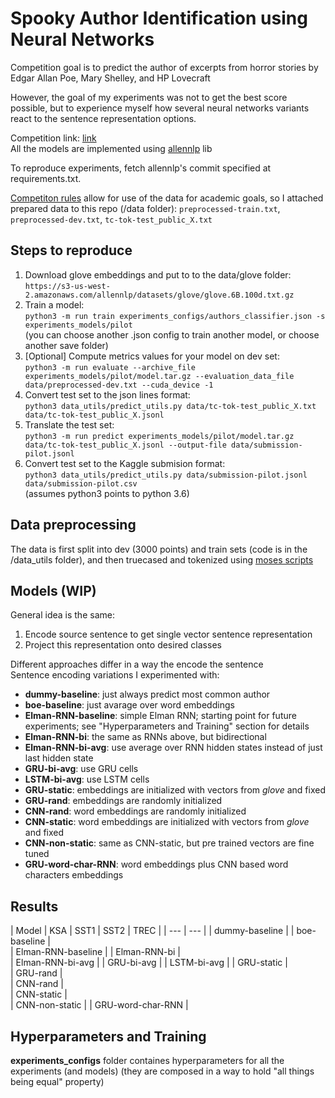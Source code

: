 # Spooky Author Identification using Neural Networks


Competition goal is to predict the author of excerpts from horror stories by Edgar Allan Poe, Mary Shelley, and HP Lovecraft

However, the goal of my experiments was not to get the best score possible, but to experience myself how several neural networks variants react to the sentence representation options. 


Competition link: [link](https://www.kaggle.com/c/spooky-author-identification) <br>
All the models are implemented using [allennlp](https://github.com/allenai/allennlp) lib

To reproduce experiments, fetch allennlp's commit specified at requirements.txt.   

[Competiton rules](https://www.kaggle.com/c/spooky-author-identification/rules) allow for use of the data for academic goals, 
so I attached prepared data to this repo (/data folder): `preprocessed-train.txt`, `preprocessed-dev.txt`, `tc-tok-test_public_X.txt`
## Steps to reproduce
1) Download glove embeddings and put to to the data/glove folder: <br>
`https://s3-us-west-2.amazonaws.com/allennlp/datasets/glove/glove.6B.100d.txt.gz`
2) Train a model: <br>
`python3 -m run train experiments_configs/authors_classifier.json -s experiments_models/pilot`<br>
(you can choose another .json config to train another model, or choose another save folder)
3) [Optional] Compute metrics values for your model on dev set: <br>
`python3 -m run evaluate --archive_file experiments_models/pilot/model.tar.gz --evaluation_data_file data/preprocessed-dev.txt --cuda_device -1`
4) Convert test set to the json lines format: <br>
`python3 data_utils/predict_utils.py data/tc-tok-test_public_X.txt data/tc-tok-test_public_X.jsonl`
5) Translate the test set: <br>
`python3 -m run predict experiments_models/pilot/model.tar.gz data/tc-tok-test_public_X.jsonl --output-file data/submission-pilot.jsonl`
6) Convert test set to the Kaggle submision format: <br>
`python3 data_utils/predict_utils.py data/submission-pilot.jsonl data/submission-pilot.csv`  <br>
(assumes python3 points to python 3.6)

## Data preprocessing
The data is first split into dev (3000 points) and train sets (code is in the /data_utils folder), and then truecased and tokenized using [moses scripts](https://github.com/marian-nmt/moses-scripts)    

## Models (WIP)
General idea is the same:
1) Encode source sentence to get single vector sentence representation
2) Project this representation onto desired classes

Different approaches differ in a way the encode the sentence <br>
Sentence encoding variations I experimented with: <br> 
- __dummy-baseline__: just always predict most common author
- __boe-baseline__: just avarage over word embeddings 
- __Elman-RNN-baseline__: simple Elman RNN; starting point for future experiments; see "Hyperparameters and Training" section for details
- __Elman-RNN-bi__: the same as RNNs above, but bidirectional 
- __Elman-RNN-bi-avg__: use average over RNN hidden states instead of just last hidden state 
- __GRU-bi-avg__: use GRU cells
- __LSTM-bi-avg__: use LSTM cells
- __GRU-static__: embeddings are initialized with vectors from _glove_ and fixed  
- __GRU-rand__:  embeddings are randomly initialized
- __CNN-rand__:  word embeddings are randomly initialized
- __CNN-static__: word embeddings are initialized with vectors from _glove_ and fixed  
- __CNN-non-static__: same as CNN-static, but pre trained vectors are fine tuned
- __GRU-word-char-RNN__: word embeddings plus CNN based word characters embeddings  

## Results
| Model | KSA | SST1 | SST2 | TREC |
| --- | --- |
| dummy-baseline |
| boe-baseline |   
| Elman-RNN-baseline |
| Elman-RNN-bi |  
| Elman-RNN-bi-avg | 
| GRU-bi-avg |
| LSTM-bi-avg |
| GRU-static |   
| GRU-rand |   
| CNN-rand |   
| CNN-static |   
| CNN-non-static |
| GRU-word-char-RNN |  



## Hyperparameters and Training
__experiments_configs__ folder containes hyperparameters for all the experiments (and models) (they are composed in a way to hold "all things being equal" property) 